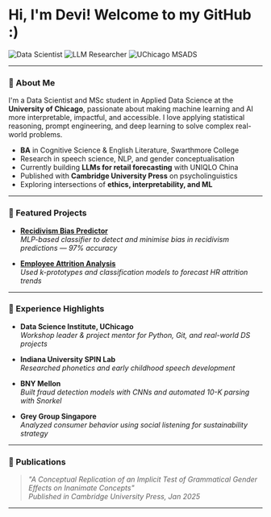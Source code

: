 # Hi, I'm Devi! Welcome to my GitHub :) 

![Data Scientist](https://img.shields.io/badge/Data_Scientist-darkgreen?style=flat-square&logo=python&logoColor=white)
![LLM Researcher](https://img.shields.io/badge/LLM_Researcher-pink?style=flat-square&logo=pytorch&logoColor=white)
![UChicago MSADS](https://img.shields.io/badge/UChicago_MSADS-darkgreen?style=flat-square&logo=googlecolab&logoColor=white)

---

### 🪷 About Me

I'm a Data Scientist and MSc student in Applied Data Science at the **University of Chicago**, passionate about making machine learning and AI more interpretable, impactful, and accessible. I love applying statistical reasoning, prompt engineering, and deep learning to solve complex real-world problems.

-  **BA** in Cognitive Science & English Literature, Swarthmore College  
-  Research in speech science, NLP, and gender conceptualisation  
-  Currently building **LLMs for retail forecasting** with UNIQLO China  
-  Published with **Cambridge University Press** on psycholinguistics  
-  Exploring intersections of **ethics, interpretability, and ML**

---

### 🪷 Featured Projects

-  [**Recidivism Bias Predictor**](https://github.com/devyanimahajan/recidivism_predictor_mlp)  
  *MLP-based classifier to detect and minimise bias in recidivism predictions — 97% accuracy*

-  [**Employee Attrition Analysis**](https://github.com/devyanimahajan/ml1_finalproject)  
  *Used k-prototypes and classification models to forecast HR attrition trends*

---

### 🪷 Experience Highlights

-  **Data Science Institute, UChicago**  
  *Workshop leader & project mentor for Python, Git, and real-world DS projects*
   
-  **Indiana University SPIN Lab**  
  *Researched phonetics and early childhood speech development*
   
-  **BNY Mellon**  
  *Built fraud detection models with CNNs and automated 10-K parsing with Snorkel*

-  **Grey Group Singapore**  
  *Analyzed consumer behavior using social listening for sustainability strategy*

---

### 🪷 Publications

>  *"A Conceptual Replication of an Implicit Test of Grammatical Gender Effects on Inanimate Concepts"*  
> *Published in Cambridge University Press, Jan 2025*

---

